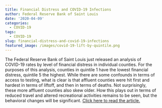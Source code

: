 ```yaml
---
title: Financial Distress and COVID-19 Infections
author: Federal Reserve Bank of Saint Louis
date: '2020-04-09'
categories:
  - COVID-19
tags:
  - COVID-19
slug: financial-distress-and-covid-19-infections
featured_image: /images/covid-19-lift-by-quintile.png
---
```

The Federal Reserve Bank of Saint Louis just released an analysis of COVID-19 rates by level of financial distress in individual counties.  For the purposes of this analysis, counties in quintile 1 have the lowest financial distress, quintile 5 the highest.  While there are some confounds in terms of access to testing, what is clear is that affluent counties were hit first and hardest in terms of liftoff, and then in terms of deaths.  Not surprisingly, these more affluent counties also skew older.  How this plays out in terms of reduced travel and altered recreational activities remains to be seen, but the behavioral changes will be significant.  [Click here to read the article.](Https://www.stlouisfed.org/on-the-economy/2020/april/covid-19-financial-distress-vulnerability-infection-death)